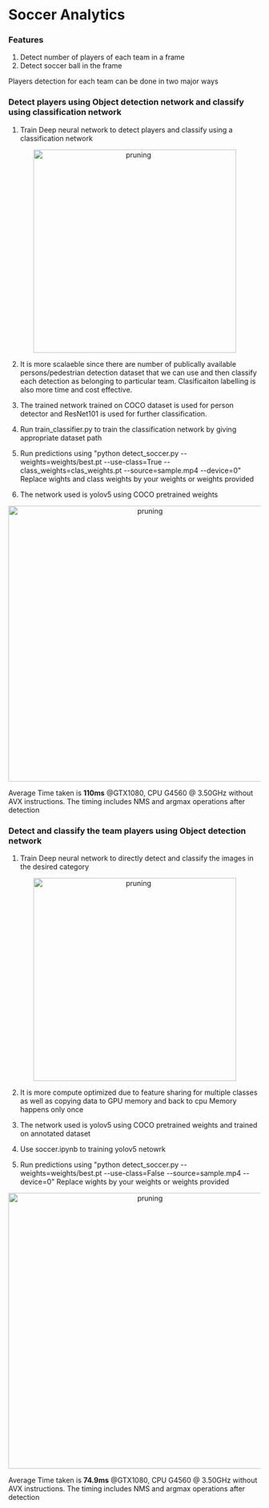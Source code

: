 # Soccer Analytics

### Features
1) Detect number of players of each team in a frame
2) Detect soccer ball in the frame

Players detection for each team can be done in two major ways

### Detect players using Object detection network and classify using classification network 
1) Train Deep neural network to detect players and classify using a classification network
  <p align="center">
    <img src="https://user-images.githubusercontent.com/22799415/114363914-293ace80-9b79-11eb-92b3-14e8794c4af2.png" alt="pruning",img width="405" />
  </p>
    <p align="center">
  
2) It is more scalaeble since there are number of publically available persons/pedestrian detection dataset that we can use and then classify each detection as belonging to particular team. Clasificaiton labelling is also more time and cost effective.

3) The trained network trained on COCO dataset is used for person detector and ResNet101 is used for further classification.

4) Run train_classifier.py to train the classification network by giving appropriate dataset path

5) Run predictions using "python detect_soccer.py --weights=weights/best.pt --use-class=True --class_weights=clas_weights.pt --source=sample.mp4 --device=0"
Replace wights and class weights by your weights or weights provided

6) The network used is yolov5 using COCO pretrained weights
  <p align="center">
    <img src="https://user-images.githubusercontent.com/22799415/115258599-67b02a80-a131-11eb-84b3-9bfff6d69845.gif" alt="pruning",img width="550" />
  </p>
    <p align="center">
 
 Average Time taken is  __110ms__ @GTX1080, CPU G4560 @ 3.50GHz without AVX instructions. The timing includes NMS and argmax operations after detection

### Detect and classify the team players using Object detection network 
1) Train Deep neural network to directly detect and classify the images in the desired category
  <p align="center">
    <img src="https://user-images.githubusercontent.com/22799415/114361661-a9ac0000-9b76-11eb-94fc-df3d240adfbe.png" alt="pruning",img width="405" />
  </p>
    <p align="center">
  
2) It is more compute optimized due to feature sharing for multiple classes as well as copying data to GPU memory and back to cpu Memory happens only once

3) The network used is yolov5 using COCO pretrained weights and trained on annotated dataset 

4) Use soccer.ipynb to training yolov5 netowrk 

5) Run predictions using "python detect_soccer.py --weights=weights/best.pt --use-class=False --source=sample.mp4 --device=0"
Replace wights by your weights or weights provided

  <p align="center">
    <img src="https://user-images.githubusercontent.com/22799415/114357001-80d53c00-9b71-11eb-9ad1-2bdbc69f97d3.gif" alt="pruning",img width="550" />
  </p>
    <p align="center">
 
 
Average Time taken is **74.9ms** @GTX1080, CPU G4560 @ 3.50GHz without AVX instructions. The timing includes NMS and argmax operations after detection
  
